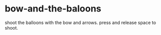 # bow-and-the-baloons
shoot the balloons with the bow and arrows. press and release space to shoot.

